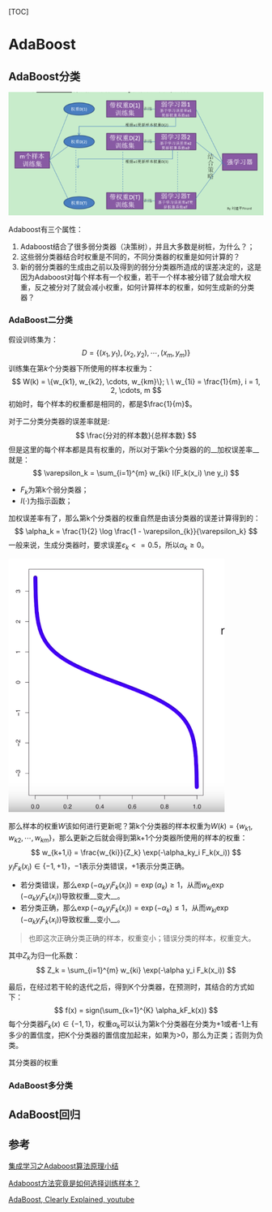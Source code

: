 [TOC]



# AdaBoost



## AdaBoost分类

![image-20190719162259346](../../assets/AdaBoost.assert/image-20190719162259346.png)

Adaboost有三个属性：

1. Adaboost结合了很多弱分类器（决策树），并且大多数是树桩，为什么？；
2. 这些弱分类器结合时权重是不同的，不同分类器的权重是如何计算的？
3. 新的弱分类器的生成由之前以及得到的弱分分类器所造成的误差决定的，这是因为Adaboost对每个样本有一个权重，若干一个样本被分错了就会增大权重，反之被分对了就会减小权重，如何计算样本的权重，如何生成新的分类器？



### AdaBoost二分类

假设训练集为：
$$
D = \{(x_1, y_1), (x_2, y_2), \cdots, (x_m, y_m)\}
$$
训练集在第$k$个分类器下所使用的样本权重为：
$$
W(k) = \{w_{k1}, w_{k2}, \cdots, w_{km}\}; \ \ w_{1i} = \frac{1}{m}, i = 1, 2, \cdots, m
$$
初始时，每个样本的权重都是相同的，都是$\frac{1}{m}$。

对于二分类分类器的误差率就是:
$$
\frac{分对的样本数}{总样本数}
$$
但是这里的每个样本都是具有权重的，所以对于第k个分类器的的__加权误差率__就是：
$$
\varepsilon_k = \sum_{i=1}^{m} w_{ki} I(F_k(x_i) \ne y_i)
$$

* $F_k$为第k个弱分类器；
* $I(\cdot)$为指示函数；

加权误差率有了，那么第k个分类器的权重自然是由该分类器的误差计算得到的：
$$
\alpha_k = \frac{1}{2} \log \frac{1 - \varepsilon_{k}}{\varepsilon_k}
$$
一般来说，生成分类器时，要求误差$\varepsilon_k<=0.5$，所以$\alpha_k \ge 0$。

![image-20190719182343350](../../assets/AdaBoost.assert/image-20190719182343350.png)

那么样本的权重$W$该如何进行更新呢？第k个分类器的样本权重为$W(k) = \{w_{k1}, w_{k2}, \cdots, w_{km}\}$，那么更新之后就会得到第k+1个分类器所使用的样本的权重：
$$
w_{k+1,i} = \frac{w_{ki}}{Z_k} \exp(-\alpha_ky_i F_k(x_i))
$$
$y_i F_k(x_i) \in \{-1, +1\}$，$-1$表示分类错误，$+1$表示分类正确。

* 若分类错误，那么$\exp(-\alpha_ky_i F_k(x_i)) = \exp(\alpha_k)  \ge 1$，从而$w_{ki} \exp(-\alpha_ky_i F_k(x_i))$导致权重__变大__。
* 若分类正确，那么$\exp(-\alpha_ky_i F_k(x_i)) = \exp(-\alpha_k) \le 1$，从而$w_{ki} \exp(-\alpha_ky_i F_k(x_i))$导致权重__变小__。

> 也即这次正确分类正确的样本，权重变小；错误分类的样本，权重变大。

其中$Z_k$为归一化系数：
$$
Z_k = \sum_{i=1}^{m} w_{ki} \exp(-\alpha y_i F_k(x_i))
$$


最后，在经过若干轮的迭代之后，得到K个分类器，在预测时，其结合的方式如下：
$$
f(x) = sign(\sum_{k=1}^{K} \alpha_kF_k(x))
$$
每个分类器$F_k (x) \in \{-1, 1\}$，权重$\alpha_k$可以认为第k个分类器在分类为+1或者-1上有多少的置信度，把K个分类器的置信度加起来，如果为>0，那么为正类；否则为负类。





其分类器的权重







### AdaBoost多分类



## AdaBoost回归





## 参考

[集成学习之Adaboost算法原理小结](https://www.cnblogs.com/pinard/p/6133937.html)

[Adaboost方法究竟是如何选择训练样本？](https://www.zhihu.com/question/57627370#opennewwindow)

[AdaBoost, Clearly Explained, youtube](https://www.youtube.com/watch?v=LsK-xG1cLYA)